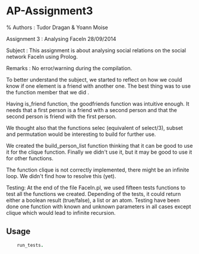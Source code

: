AP-Assignment3
==============

% Authors : Tudor Dragan & Yoann Moise

Assignment 3 : Analysing FaceIn
28/09/2014

Subject : This assignment is about analysing social relations on the social network FaceIn using Prolog.

Remarks : No error/warning during the compilation.


To better understand the subject, we started to reflect on how we could know if one element is a friend with another one.
The best thing was to use the function member that we did .

Having is_friend function, the goodfriends function was intuitive enough. It needs that a first person is a friend with a second person and that the second person is friend with the first person.

We thought also that the functions selec (equivalent of select/3), subset and permutation would be interesting to build for further use.

We created the build_person_list function thinking that it can be good to use it for the clique function. Finally we didn't use it, but it may be good to use it for other functions.

The function clique is not correctly implemented, there might be an infinite loop.
We didn't find how to resolve this (yet).

Testing:
	At the end of the file FaceIn.pl, we used fifteen tests functions to test all the functions we created.
	Depending of the tests, it could return either a boolean result (true/false), a list or an atom.
	Testing have been done one function with known and unknown parameters in all cases except clique which would lead to infinite recursion.

Usage
-----
	
```prolog
	run_tests.
```